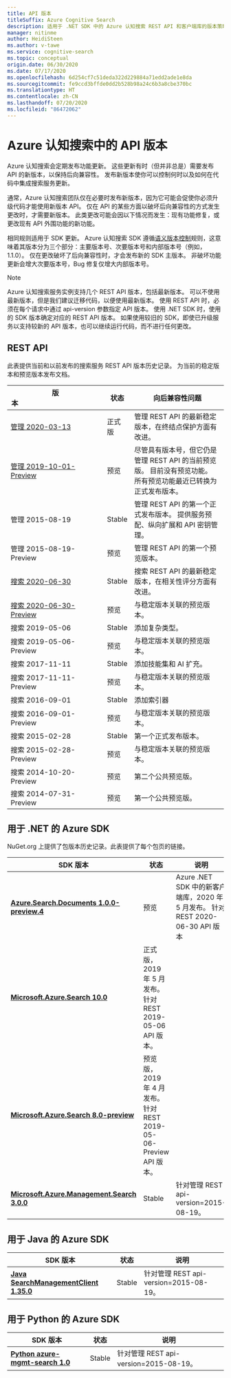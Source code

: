 ```yaml
---
title: API 版本
titleSuffix: Azure Cognitive Search
description: 适用于 .NET SDK 中的 Azure 认知搜索 REST API 和客户端库的版本策略。
manager: nitinme
author: HeidiSteen
ms.author: v-tawe
ms.service: cognitive-search
ms.topic: conceptual
origin.date: 06/30/2020
ms.date: 07/17/2020
ms.openlocfilehash: 6d254cf7c51deda322d229884a71edd2ade1e8da
ms.sourcegitcommit: fe9ccd3bffde0dd2b528b98a24c6b3a8cbe370bc
ms.translationtype: HT
ms.contentlocale: zh-CN
ms.lasthandoff: 07/20/2020
ms.locfileid: "86472062"
---
```

# <a name="api-versions-in-azure-cognitive-search"></a>Azure 认知搜索中的 API 版本

Azure 认知搜索会定期发布功能更新。 这些更新有时（但并非总是）需要发布 API 的新版本，以保持后向兼容性。 发布新版本使你可以控制何时以及如何在代码中集成搜索服务更新。

通常，Azure 认知搜索团队仅在必要时发布新版本，因为它可能会促使你必须升级代码才能使用新版本 API。 仅在 API 的某些方面以破坏后向兼容性的方式发生更改时，才需要新版本。 此类更改可能会因以下情况而发生：现有功能修复，或更改现有 API 外围功能的新功能。

相同规则适用于 SDK 更新。 Azure 认知搜索 SDK 遵循[语义版本控制](https://semver.org/)规则，这意味着其版本分为三个部分：主要版本号、次要版本号和内部版本号（例如，1.1.0）。 仅在更改破坏了后向兼容性时，才会发布新的 SDK 主版本。 非破坏功能更新会增大次要版本号，Bug 修复仅增大内部版本号。

> [!NOTE]
> Azure 认知搜索服务实例支持几个 REST API 版本，包括最新版本。 可以不使用最新版本，但是我们建议迁移代码，以便使用最新版本。 使用 REST API 时，必须在每个请求中通过 api-version 参数指定 API 版本。 使用 .NET SDK 时，使用的 SDK 版本确定对应的 REST API 版本。 如果使用较旧的 SDK，即使已升级服务以支持较新的 API 版本，也可以继续运行代码，而不进行任何更改。

## <a name="rest-apis"></a>REST API

此表提供当前和以前发布的搜索服务 REST API 版本历史记录。 为当前的稳定版本和预览版本发布文档。

| 版本&nbsp;&nbsp;&nbsp;&nbsp;&nbsp;&nbsp;&nbsp;&nbsp;&nbsp;&nbsp;&nbsp;&nbsp;&nbsp;&nbsp;&nbsp;&nbsp;&nbsp;&nbsp;&nbsp;&nbsp;&nbsp;&nbsp;&nbsp;&nbsp;&nbsp;&nbsp;&nbsp;&nbsp;&nbsp;&nbsp;&nbsp;&nbsp;&nbsp;&nbsp;&nbsp;&nbsp;&nbsp;&nbsp;&nbsp;&nbsp;&nbsp;&nbsp;&nbsp;&nbsp;   | 状态 | 向后兼容性问题 |
|-------------|--------|------------------------------|
| [管理 2020-03-13](https://docs.microsoft.com/rest/api/searchmanagement/) | 正式版 | 管理 REST API 的最新稳定版本，在终结点保护方面有改进。 |
| [管理 2019-10-01-Preview](https://docs.microsoft.com/rest/api/searchmanagement/index-2019-10-01-preview) | 预览  | 尽管具有版本号，但它仍是管理 REST API 的当前预览版。 目前没有预览功能。 所有预览功能最近已转换为正式发布版本。 |
| 管理 2015-08-19  | Stable| 管理 REST API 的第一个正式发布版本。 提供服务预配、纵向扩展和 API 密钥管理。 |
| 管理 2015-08-19-Preview | 预览| 管理 REST API 的第一个预览版本。 |
| [搜索 2020-06-30](https://docs.microsoft.com/rest/api/searchservice/index)| Stable | 搜索 REST API 的最新稳定版本，在相关性评分方面有改进。 |
| [搜索 2020-06-30-Preview](https://docs.microsoft.com/rest/api/searchservice/index-preview)| 预览 | 与稳定版本关联的预览版本。 |
| 搜索 2019-05-06 | Stable | 添加复杂类型。 |
| 搜索 2019-05-06-Preview | 预览 | 与稳定版本关联的预览版本。 |
| 搜索 2017-11-11 | Stable  | 添加技能集和 AI 扩充。 |
| 搜索 2017-11-11-Preview | 预览 | 与稳定版本关联的预览版本。 |
| 搜索 2016-09-01 |Stable | 添加索引器|
| 搜索 2016-09-01-Preview | 预览 | 与稳定版本关联的预览版本。|
| 搜索 2015-02-28 | Stable  | 第一个正式发布版本。  |
| 搜索 2015-02-28-Preview | 预览 | 与稳定版本关联的预览版本。 |
| 搜索 2014-10-20-Preview | 预览 | 第二个公共预览版。 |
| 搜索 2014-07-31-Preview | 预览 | 第一个公共预览版。 |

## <a name="azure-sdk-for-net"></a>用于 .NET 的 Azure SDK

NuGet.org 上提供了包版本历史记录。此表提供了每个包页的链接。

| SDK 版本 | 状态 | 说明 |
|-------------|--------|------------------------------|
| [**Azure.Search.Documents 1.0.0-preview.4**](https://www.nuget.org/packages/Azure.Search.Documents/1.0.0-preview.4) | 预览 | Azure .NET SDK 中的新客户端库，2020 年 5 月发布。 针对 REST 2020-06-30 API 版本|
| [**Microsoft.Azure.Search 10.0**](https://www.nuget.org/packages/Microsoft.Azure.Search/) | 正式版，2019 年 5 月发布。 针对 REST 2019-05-06 API 版本。|
| [**Microsoft.Azure.Search 8.0-preview**](https://www.nuget.org/packages/Microsoft.Azure.Search/8.0.0-preview) | 预览版，2019 年 4 月发布。 针对 REST 2019-05-06-Preview API 版本。|
| [**Microsoft.Azure.Management.Search 3.0.0**](https://docs.microsoft.com/dotnet/api/overview/azure/search/management?view=azure-dotnet) | Stable | 针对管理 REST api-version=2015-08-19。 |

## <a name="azure-sdk-for-java"></a>用于 Java 的 Azure SDK

| SDK 版本 | 状态 | 说明  |
|-------------|--------|------------------------------|
| [**Java SearchManagementClient 1.35.0**](https://docs.microsoft.com/java/api/overview/azure/search/management?view=azure-java-stable) | Stable | 针对管理 REST api-version=2015-08-19。|

## <a name="azure-sdk-for-python"></a>用于 Python 的 Azure SDK

| SDK 版本 | 状态 | 说明  |
|-------------|--------|------------------------------|
| [**Python azure-mgmt-search 1.0**](https://docs.microsoft.com/python/api/overview/azure/search?view=azure-python) | Stable | 针对管理 REST api-version=2015-08-19。 |